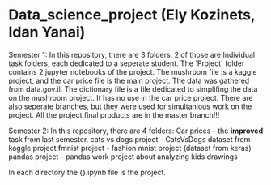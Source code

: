 # Data_science_project (Ely Kozinets, Idan Yanai)
Semester 1:
In this repository, there are 3 folders, 2 of those are Individual task folders, each dedicated to a seperate student.
The 'Project' folder contains 2 jupyter notebooks of the project. The mushroom file is a kaggle project, and the car price file is the main project. The data was gathered from data.gov.il.
The dictionary file is a file dedicated to simplifing the data on the mushroom project. It has no use in the car price project.
There are also seperate branches, but they were used for simultanious work on the project. 
All the project final products are in the master branch!!!

Semester 2:
In this repository, there are 4 folders:
Car prices - the **improved** task from last semester.
cats vs dogs project - CatsVsDogs dataset from kaggle project
fmnist project - fashion mnist project (dataset from keras)
pandas project - pandas work project about analyzing kids drawings

In each directory the {}.ipynb file is the project.
